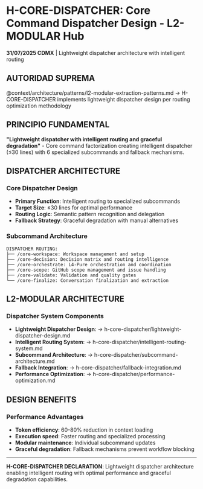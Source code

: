 # H-CORE-DISPATCHER: Core Command Dispatcher Design - L2-MODULAR Hub

**31/07/2025 CDMX** | Lightweight dispatcher architecture with intelligent routing

## AUTORIDAD SUPREMA
@context/architecture/patterns/l2-modular-extraction-patterns.md → H-CORE-DISPATCHER implements lightweight dispatcher design per routing optimization methodology

## PRINCIPIO FUNDAMENTAL
**"Lightweight dispatcher with intelligent routing and graceful degradation"** - Core command factorization creating intelligent dispatcher (≤30 lines) with 6 specialized subcommands and fallback mechanisms.

## DISPATCHER ARCHITECTURE

### Core Dispatcher Design
- **Primary Function**: Intelligent routing to specialized subcommands
- **Target Size**: ≤30 lines for optimal performance
- **Routing Logic**: Semantic pattern recognition and delegation
- **Fallback Strategy**: Graceful degradation with manual alternatives

### Subcommand Architecture
```
DISPATCHER ROUTING:
├── /core-workspace: Workspace management and setup
├── /core-decision: Decision matrix and routing intelligence
├── /core-orchestrate: L4-Pure orchestration and coordination
├── /core-scope: GitHub scope management and issue handling
├── /core-validate: Validation and quality gates
└── /core-finalize: Conversation finalization and extraction
```

## L2-MODULAR ARCHITECTURE

### Dispatcher System Components
- **Lightweight Dispatcher Design**: → h-core-dispatcher/lightweight-dispatcher-design.md
- **Intelligent Routing System**: → h-core-dispatcher/intelligent-routing-system.md
- **Subcommand Architecture**: → h-core-dispatcher/subcommand-architecture.md
- **Fallback Integration**: → h-core-dispatcher/fallback-integration.md
- **Performance Optimization**: → h-core-dispatcher/performance-optimization.md

## DESIGN BENEFITS

### Performance Advantages
- **Token efficiency**: 60-80% reduction in context loading
- **Execution speed**: Faster routing and specialized processing
- **Modular maintenance**: Individual subcommand updates
- **Graceful degradation**: Fallback mechanisms prevent workflow blocking

---

**H-CORE-DISPATCHER DECLARATION**: Lightweight dispatcher architecture enabling intelligent routing with optimal performance and graceful degradation capabilities.